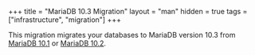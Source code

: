 +++
title = "MariaDB 10.3 Migration"
layout = "man"
hidden = true
tags = ["infrastructure", "migration"]
+++

This migration migrates your databases to MariaDB version 10.3 from [MariaDB 10.1](https://mariadb.com/kb/en/library/upgrading-from-mariadb-101-to-mariadb-102/) or [MariaDB 10.2](https://mariadb.com/kb/en/library/upgrading-from-mariadb-102-to-mariadb-103/).

